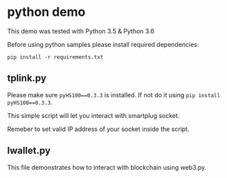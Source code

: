 # python demo

This demo was tested with Python 3.5 & Python 3.6

Before using python samples please install required dependencies:

```
pip install -r requirements.txt
```


## tplink.py

Please make sure `pyHS100==0.3.3` is installed. If not do it using `pip install pyHS100==0.3.3`.

This simple script will let you interact with smartplug socket.

Remeber to set valid IP address of your socket inside the script.


## lwallet.py

This file demonstrates how to interact with blockchain using web3.py.
